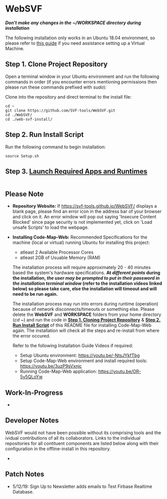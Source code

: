 # WebSVF

***Don't make any changes in the ~/WORKSPACE directory during installation***

The following installation only works in an Ubuntu 18.04 environment, so please refer to [this guide]() if you need assistance setting up a Virtual Machine. 

## Step 1. Clone Project Repository
Open a terminal window in your Ubuntu environment and run the following commands in order (if you encounter errors mentioning permissions then please run these commands prefixed with _sudo_):

Clone into the repository and direct terminal to the install file:

```
cd ~
git clone https://github.com/SVF-tools/WebSVF.git
cd ./WebSVF/
cd ./web-svf-install/
```

## Step 2. Run Install Script

Run the following command to begin installation:

```
source Setup.sh
```

## Step 3. [Launch Required Apps and Runtimes](https://youtu.be/OR-5y5QLoYw)

```

```

## Please Note

- **Repository Website:** If  https://svf-tools.github.io/WebSVF/  displays a blank page, please find an error icon in the address bar of your browser and click on it. An error window will pop out saying 'Insecure Content Blocked' since page security is not implemented yet, click on 'Load unsafe Scripts' to load the webpage.

- **Installing Code-Map-Web:** 
    Recommended Specifications for the machine (local or virtual) running Ubuntu for installing this project: 
    - atleast 2 Available Processor Cores
    - atleast 2GB of Usuable Memory (RAM)

    The installation process will require approximately 20 - 40 minutes based the system's hardware specifications.
    __At *different points* during the installation, *the user may be prompted to put in their password in the installation terminal window* (refer to the installation videos linked below) so please take care, else the installation will timeout and will need to be run again.__

    The installation process may run into errors during runtime (operation) because of network disconnects/timeouts or something else. Please delete the **WebSVF** and **WORKSPACE** folders from your home directory (_cd ~_) and run the code in [**Step 1. Cloning Project Repository**](https://github.com/SVF-tools/WebSVF#step-1-clone-project-repository) & [**Step 2. Run Install Script**](https://github.com/SVF-tools/WebSVF#step-2-run-install-script) of this README file for installing Code-Map-Web again. The installation will check all the steps and re-install from where the error occured.

    Refer to the following Installation Guide Videos if required:
    - Setup Ubuntu environment: https://youtu.be/-NtsJYkfTbg
    - Setup Code-Map-Web environment and install required tools: https://youtu.be/3uzP9sVxnjc
    - Running Code-Map-Web application: https://youtu.be/OR-5y5QLoYw

## Work-In-Progress

- 

## Developer Notes

WebSVF would not have been possible without its comprising tools and the ividual contributions of all its collaborators. 
Links to the individual repositories for all contituent components are listed below along with their configuration in the offline-install in this repository.

-



## Patch Notes

- 5/12/19:  Sign Up to Newsletter adds emails to Test Firbase Realtime Database.

